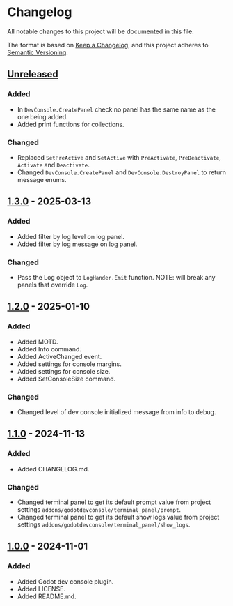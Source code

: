 # Changelog

All notable changes to this project will be documented in this file.

The format is based on [Keep a Changelog](https://keepachangelog.com/en/1.1.0/),
and this project adheres to [Semantic Versioning](https://semver.org/spec/v2.0.0.html).

## [Unreleased]

### Added
- In `DevConsole.CreatePanel` check no panel has the same name as the one being added.
- Added print functions for collections.

### Changed
- Replaced `SetPreActive` and `SetActive` with `PreActivate`, `PreDeactivate`, `Activate` and `Deactivate`.
- Changed `DevConsole.CreatePanel` and `DevConsole.DestroyPanel` to return message enums.

## [1.3.0] - 2025-03-13

### Added
- Added filter by log level on log panel.
- Added filter by log message on log panel.

### Changed
- Pass the Log object to `LogHander.Emit` function. NOTE: will break any panels that override `Log`.

## [1.2.0] - 2025-01-10

### Added

- Added MOTD.
- Added Info command.
- Added ActiveChanged event.
- Added settings for console margins.
- Added settings for console size.
- Added SetConsoleSize command.

### Changed

- Changed level of dev console initialized message from info to debug.

## [1.1.0] - 2024-11-13

### Added

- Added CHANGELOG.md.

### Changed

- Changed terminal panel to get its default prompt value from project settings `addons/godotdevconsole/terminal_panel/prompt`.
- Changed terminal panel to get its default show logs value from project settings `addons/godotdevconsole/terminal_panel/show_logs`.

## [1.0.0] - 2024-11-01

### Added

- Added Godot dev console plugin.
- Added LICENSE.
- Added README.md.

[unreleased]: https://github.com/Logtism/godotdevconsole/compare/v1.3.0...HEAD
[1.3.0]: https://github.com/Logtism/godotdevconsole/compare/v1.2.0...v1.3.0
[1.2.0]: https://github.com/Logtism/godotdevconsole/compare/v1.1.0...v1.2.0
[1.1.0]: https://github.com/Logtism/godotdevconsole/compare/v1.0.0...v1.1.0
[1.0.0]: https://github.com/Logtism/godotdevconsole/releases/tag/v1.0.0
